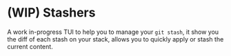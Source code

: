 # (WIP) Stashers

A work in-progress TUI to help you to manage your `git stash`, it show you the diff of each stash on your stack, allows you to quickly apply or stash the current content.
